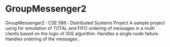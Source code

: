 # GroupMessenger2
 GroupMessenger2 : CSE 586 : Distributed Systems Project  A sample project using for simulation of TOTAL and FIFO ordering of messages in a multi clients based on the logic of ISIS algorithm. Handles a single node failure. Handles ordering of the messages .
